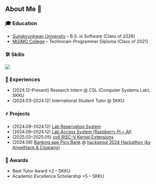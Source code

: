 ## About Me 🌸  

### 🎓 Education
- [Sungkyunkwan University](https://www.skku.edu/eng) – B.S. in Software (Class of 2026)
- [MGIMO College](https://english.mgimo.ru/) – Technician-Programmer Diploma (Class of 2021)

### 🛠️ Skills
<p>
  <a href="https://skillicons.dev">
    <img src="https://skillicons.dev/icons?i=c,cpp,python,docker,git,linux,raspberrypi,mysql,flask,matlab,java,go,opencv,aws,figma" />
  </a>
</p>

### 🚀 Experiences
- (2024.12–Present) Research Intern @ CSL (Computer Systems Lab), SKKU  
- (2024.03–2024.12) International Student Tutor @ SKKU  

### ⚡ Projects
- (2024.09–2024.12) [Lab Reservation System](https://github.com/ICE3037-2024Fall-Team2/lab_reservation_system)  
- (2024.09–2024.12) [Lab Access System (Raspberry Pi + AI)](https://github.com/ICE3037-2024Fall-Team2/lab_access_system)  
- (2025.03–2025.05) [xv6 RISC-V Kernel Extensions](https://github.com/leegoreu/xv6-riscv)
- (2024.08) [Banking app Pico Bank](https://github.com/nicolaics/pico-bank) @ [hackseoul 2024 Hackathon (by AngelHack & Coupang)](https://www.coupang.jobs/kr/life-at-coupang/coupang-news/%EC%84%9C%EC%9A%B8%EC%97%90-%EC%83%81%EB%A5%99%ED%95%9C-%EA%B8%80%EB%A1%9C%EB%B2%8C-%ED%95%B4%EC%BB%A4%ED%86%A4-%ED%95%B5%EC%84%9C%EC%9A%B8-hackseoul-2024/)

### 🏅 Awards
- Best Tutor Award ×2 – SKKU  
- Academic Excellence Scholarship ×5 – SKKU
